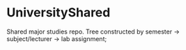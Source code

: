 # UniversityShared
Shared major studies repo. Tree constructed by semester -> subject/lecturer -> lab assignment;
